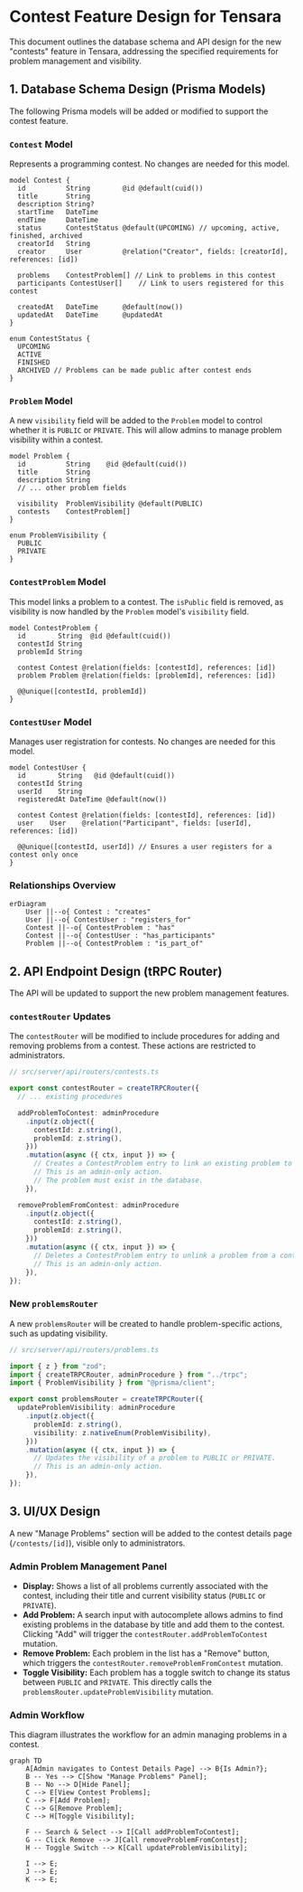 # Contest Feature Design for Tensara

This document outlines the database schema and API design for the new "contests" feature in Tensara, addressing the specified requirements for problem management and visibility.

## 1. Database Schema Design (Prisma Models)

The following Prisma models will be added or modified to support the contest feature.

### `Contest` Model

Represents a programming contest. No changes are needed for this model.

```prisma
model Contest {
  id          String        @id @default(cuid())
  title       String
  description String?
  startTime   DateTime
  endTime     DateTime
  status      ContestStatus @default(UPCOMING) // upcoming, active, finished, archived
  creatorId   String
  creator     User          @relation("Creator", fields: [creatorId], references: [id])

  problems    ContestProblem[] // Link to problems in this contest
  participants ContestUser[]    // Link to users registered for this contest

  createdAt   DateTime      @default(now())
  updatedAt   DateTime      @updatedAt
}

enum ContestStatus {
  UPCOMING
  ACTIVE
  FINISHED
  ARCHIVED // Problems can be made public after contest ends
}
```

### `Problem` Model

A new `visibility` field will be added to the `Problem` model to control whether it is `PUBLIC` or `PRIVATE`. This will allow admins to manage problem visibility within a contest.

```prisma
model Problem {
  id          String    @id @default(cuid())
  title       String
  description String
  // ... other problem fields

  visibility  ProblemVisibility @default(PUBLIC)
  contests    ContestProblem[]
}

enum ProblemVisibility {
  PUBLIC
  PRIVATE
}
```

### `ContestProblem` Model

This model links a problem to a contest. The `isPublic` field is removed, as visibility is now handled by the `Problem` model's `visibility` field.

```prisma
model ContestProblem {
  id        String  @id @default(cuid())
  contestId String
  problemId String

  contest Contest @relation(fields: [contestId], references: [id])
  problem Problem @relation(fields: [problemId], references: [id])

  @@unique([contestId, problemId])
}
```

### `ContestUser` Model

Manages user registration for contests. No changes are needed for this model.

```prisma
model ContestUser {
  id        String   @id @default(cuid())
  contestId String
  userId    String
  registeredAt DateTime @default(now())

  contest Contest @relation(fields: [contestId], references: [id])
  user    User    @relation("Participant", fields: [userId], references: [id])

  @@unique([contestId, userId]) // Ensures a user registers for a contest only once
}
```

### Relationships Overview

```mermaid
erDiagram
    User ||--o{ Contest : "creates"
    User ||--o{ ContestUser : "registers_for"
    Contest ||--o{ ContestProblem : "has"
    Contest ||--o{ ContestUser : "has_participants"
    Problem ||--o{ ContestProblem : "is_part_of"
```

## 2. API Endpoint Design (tRPC Router)

The API will be updated to support the new problem management features.

### `contestRouter` Updates

The `contestRouter` will be modified to include procedures for adding and removing problems from a contest. These actions are restricted to administrators.

```typescript
// src/server/api/routers/contests.ts

export const contestRouter = createTRPCRouter({
  // ... existing procedures

  addProblemToContest: adminProcedure
    .input(z.object({
      contestId: z.string(),
      problemId: z.string(),
    }))
    .mutation(async ({ ctx, input }) => {
      // Creates a ContestProblem entry to link an existing problem to a contest.
      // This is an admin-only action.
      // The problem must exist in the database.
    }),

  removeProblemFromContest: adminProcedure
    .input(z.object({
      contestId: z.string(),
      problemId: z.string(),
    }))
    .mutation(async ({ ctx, input }) => {
      // Deletes a ContestProblem entry to unlink a problem from a contest.
      // This is an admin-only action.
    }),
});
```

### New `problemsRouter`

A new `problemsRouter` will be created to handle problem-specific actions, such as updating visibility.

```typescript
// src/server/api/routers/problems.ts

import { z } from "zod";
import { createTRPCRouter, adminProcedure } from "../trpc";
import { ProblemVisibility } from "@prisma/client";

export const problemsRouter = createTRPCRouter({
  updateProblemVisibility: adminProcedure
    .input(z.object({
      problemId: z.string(),
      visibility: z.nativeEnum(ProblemVisibility),
    }))
    .mutation(async ({ ctx, input }) => {
      // Updates the visibility of a problem to PUBLIC or PRIVATE.
      // This is an admin-only action.
    }),
});
```

## 3. UI/UX Design

A new "Manage Problems" section will be added to the contest details page (`/contests/[id]`), visible only to administrators.

### Admin Problem Management Panel

-   **Display:** Shows a list of all problems currently associated with the contest, including their title and current visibility status (`PUBLIC` or `PRIVATE`).
-   **Add Problem:** A search input with autocomplete allows admins to find existing problems in the database by title and add them to the contest. Clicking "Add" will trigger the `contestRouter.addProblemToContest` mutation.
-   **Remove Problem:** Each problem in the list has a "Remove" button, which triggers the `contestRouter.removeProblemFromContest` mutation.
-   **Toggle Visibility:** Each problem has a toggle switch to change its status between `PUBLIC` and `PRIVATE`. This directly calls the `problemsRouter.updateProblemVisibility` mutation.

### Admin Workflow

This diagram illustrates the workflow for an admin managing problems in a contest.

```mermaid
graph TD
    A[Admin navigates to Contest Details Page] --> B{Is Admin?};
    B -- Yes --> C[Show "Manage Problems" Panel];
    B -- No --> D[Hide Panel];
    C --> E[View Contest Problems];
    C --> F[Add Problem];
    C --> G[Remove Problem];
    C --> H[Toggle Visibility];

    F -- Search & Select --> I[Call addProblemToContest];
    G -- Click Remove --> J[Call removeProblemFromContest];
    H -- Toggle Switch --> K[Call updateProblemVisibility];

    I --> E;
    J --> E;
    K --> E;
```